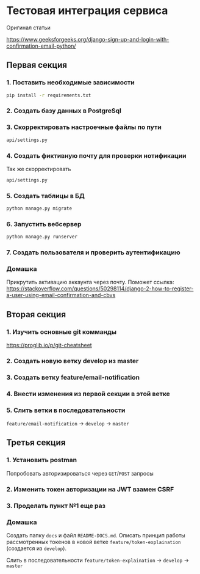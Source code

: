 # Тестовая интеграция сервиса

Оригинал статьи

https://www.geeksforgeeks.org/django-sign-up-and-login-with-confirmation-email-python/

## Первая секция

### 1. Поставить необходимые зависимости
```bash
pip install -r requirements.txt
```

### 2. Создать базу данных в PostgreSql

### 3. Скорректировать настроечные файлы по пути
```bash
api/settings.py
```

### 4. Создать фиктивную почту для проверки нотификации
Так же скорректировать 
```bash
api/settings.py
```

### 5. Создать таблицы в БД
```bash
python manage.py migrate
```

### 6. Запустить вебсервер
```bash
python manage.py runserver
```

### 7. Создать пользователя и проверить аутентификацию

### Домашка
Прикрутить активацию аккаунта через почту. Поможет ссылка:
https://stackoverflow.com/questions/50298114/django-2-how-to-register-a-user-using-email-confirmation-and-cbvs

## Вторая секция

### 1. Изучить основные **git** комманды
https://proglib.io/p/git-cheatsheet

### 2. Создать новую ветку **develop** из **master**
### 3. Создать ветку **feature/email-notification**
### 4. Внести изменения из первой секции в этой ветке
### 5. Слить ветки в последовательности 
`feature/email-notification` -> `develop` -> `master`

## Третья секция

### 1. Установить postman
Попробовать авторизироваться через `GET`/`POST` запросы

### 2. Изменить токен авторизации на **JWT** взамен **CSRF**

### 3. Проделать пункт №1 еще раз

### Домашка
Создать папку `docs` и файл `README-DOCS.md`. Описать принцип работы рассмотренных токенов в новой ветке `feature/token-explaination` (создается из `develop`).

Слить в последовательности `feature/token-explaination` -> `develop` -> `master`

